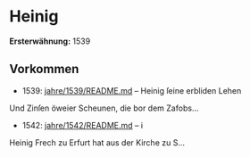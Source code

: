 # Heinig

**Ersterwähnung:** 1539

## Vorkommen
- 1539: [jahre/1539/README.md](../jahre/1539/README.md) – Heinig ſeine erbliden Lehen

Und Zinſen öweier Scheunen, die bor dem Zafobs...
- 1542: [jahre/1542/README.md](../jahre/1542/README.md) – i

Heinig Frech zu Erfurt hat aus der Kirche zu S...
